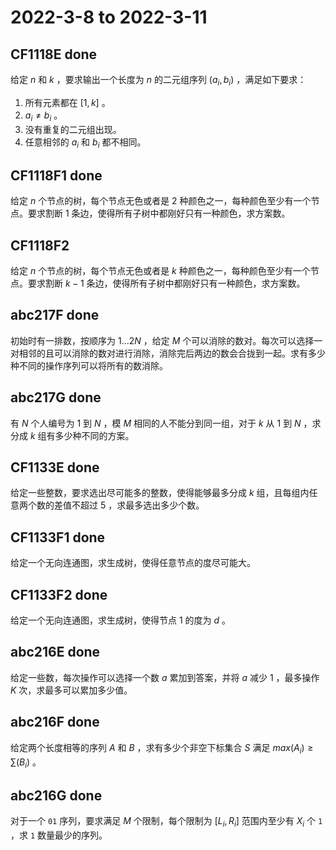 # 2022-3-8 to 2022-3-11

## CF1118E done

给定 $n$ 和 $k$ ，要求输出一个长度为 $n$ 的二元组序列 $(a_i, b_i)$ ，满足如下要求：

1. 所有元素都在 $[1, k]$ 。
2. $a_i ≠ b_i$ 。
3. 没有重复的二元组出现。
4. 任意相邻的 $a_i$ 和 $b_i$ 都不相同。

## CF1118F1 done

给定 $n$ 个节点的树，每个节点无色或者是 $2$ 种颜色之一，每种颜色至少有一个节点。要求割断 $1$ 条边，使得所有子树中都刚好只有一种颜色，求方案数。

## CF1118F2

给定 $n$ 个节点的树，每个节点无色或者是 $k$ 种颜色之一，每种颜色至少有一个节点。要求割断 $k - 1$ 条边，使得所有子树中都刚好只有一种颜色，求方案数。

## abc217F done

初始时有一排数，按顺序为 $1 \dots 2N$ ，给定 $M$ 个可以消除的数对。每次可以选择一对相邻的且可以消除的数对进行消除，消除完后两边的数会合拢到一起。求有多少种不同的操作序列可以将所有的数消除。

## abc217G done

有 $N$ 个人编号为 $1$ 到 $N$ ，模 $M$ 相同的人不能分到同一组，对于 $k$ 从 $1$ 到 $N$ ，求分成 $k$ 组有多少种不同的方案。

## CF1133E done

给定一些整数，要求选出尽可能多的整数，使得能够最多分成 $k$ 组，且每组内任意两个数的差值不超过 $5$ ，求最多选出多少个数。

## CF1133F1 done

给定一个无向连通图，求生成树，使得任意节点的度尽可能大。

## CF1133F2 done

给定一个无向连通图，求生成树，使得节点 $1$ 的度为 $d$ 。

## abc216E done

给定一些数，每次操作可以选择一个数 $a$ 累加到答案，并将 $a$ 减少 $1$ ，最多操作 $K$ 次，求最多可以累加多少值。

## abc216F done

给定两个长度相等的序列 $A$ 和 $B$ ，求有多少个非空下标集合 $S$ 满足 $max(A_i) ≥ \sum (B_i)$ 。

## abc216G done

对于一个 `01` 序列，要求满足 $M$ 个限制，每个限制为 $[L_i, R_i]$ 范围内至少有 $X_i$ 个 `1` ，求 `1` 数量最少的序列。
